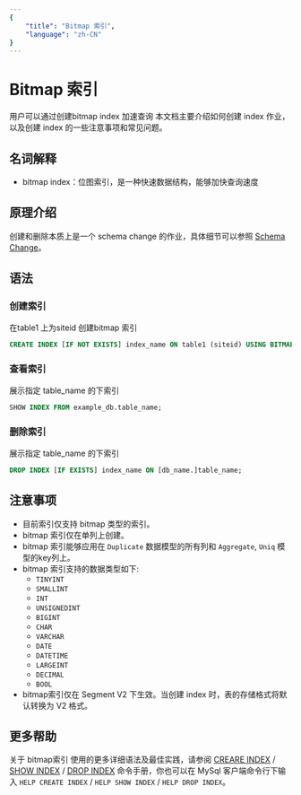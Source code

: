 ```yaml
---
{
    "title": "Bitmap 索引",
    "language": "zh-CN"
}
---
```


<!-- 
Licensed to the Apache Software Foundation (ASF) under one
or more contributor license agreements.  See the NOTICE file
distributed with this work for additional information
regarding copyright ownership.  The ASF licenses this file
to you under the Apache License, Version 2.0 (the
"License"); you may not use this file except in compliance
with the License.  You may obtain a copy of the License at

  http://www.apache.org/licenses/LICENSE-2.0

Unless required by applicable law or agreed to in writing,
software distributed under the License is distributed on an
"AS IS" BASIS, WITHOUT WARRANTIES OR CONDITIONS OF ANY
KIND, either express or implied.  See the License for the
specific language governing permissions and limitations
under the License.
-->

# Bitmap 索引

用户可以通过创建bitmap index 加速查询 本文档主要介绍如何创建 index 作业，以及创建 index 的一些注意事项和常见问题。

## 名词解释

- bitmap index：位图索引，是一种快速数据结构，能够加快查询速度

## 原理介绍

创建和删除本质上是一个 schema change 的作业，具体细节可以参照 [Schema Change](../../advanced/alter-table/schema-change.md)。

## 语法

### 创建索引

在table1 上为siteid 创建bitmap 索引

```sql
CREATE INDEX [IF NOT EXISTS] index_name ON table1 (siteid) USING BITMAP COMMENT 'balabala';
```

### 查看索引

展示指定 table_name 的下索引

```sql
SHOW INDEX FROM example_db.table_name;
```

### 删除索引

展示指定 table_name 的下索引

```sql
DROP INDEX [IF EXISTS] index_name ON [db_name.]table_name;
```

## 注意事项

- 目前索引仅支持 bitmap 类型的索引。
- bitmap 索引仅在单列上创建。
- bitmap 索引能够应用在 `Duplicate` 数据模型的所有列和 `Aggregate`, `Uniq` 模型的key列上。
- bitmap 索引支持的数据类型如下:
  - `TINYINT`
  - `SMALLINT`
  - `INT`
  - `UNSIGNEDINT`
  - `BIGINT`
  - `CHAR`
  - `VARCHAR`
  - `DATE`
  - `DATETIME`
  - `LARGEINT`
  - `DECIMAL`
  - `BOOL`
- bitmap索引仅在 Segment V2 下生效。当创建 index 时，表的存储格式将默认转换为 V2 格式。

## 更多帮助

关于 bitmap索引 使用的更多详细语法及最佳实践，请参阅 [CREARE INDEX](../../sql-manual/sql-reference/Data-Definition-Statements/Create/CREATE-INDEX.md) / [SHOW INDEX](../../sql-manual/sql-reference/Show-Statements/SHOW-INDEX.md) / [DROP INDEX](../../sql-manual/sql-reference/Data-Definition-Statements/Drop/DROP-INDEX.md) 命令手册，你也可以在 MySql 客户端命令行下输入 `HELP CREATE INDEX` /  `HELP SHOW INDEX` / `HELP DROP INDEX`。
